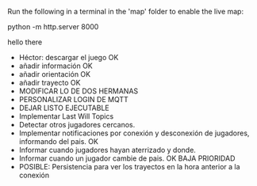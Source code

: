 Run the following in a terminal in the 'map' folder to enable the live map:

python -m http.server 8000

hello there

- Héctor: descargar el juego OK
- añadir información OK
- añadir orientación OK
- añadir trayecto OK
- MODIFICAR LO DE DOS HERMANAS
- PERSONALIZAR LOGIN DE MQTT
- DEJAR LISTO EJECUTABLE
- Implementar Last Will Topics
- Detectar otros jugadores cercanos.
- Implementar notificaciones por conexión y desconexión de jugadores, informando del pais. OK
- Informar cuando jugadores hayan aterrizado y donde. 
- Informar cuando un jugador cambie de pais. OK
BAJA PRIORIDAD
- POSIBLE: Persistencia para ver los trayectos en la hora anterior a la conexión 

